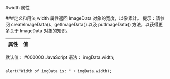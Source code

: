 #width 属性

###定义和用法
width 属性返回 ImageData 对象的宽度，以像素计。
提示：请参阅 createImageData()、getImageData() 以及 putImageData() 方法，以获得更多关于 ImageData 对象的知识。



|属性|值
|-----|----|
默认值：    #000000
JavaScript 语法：  imgData.width;



```

alert("Width of imgData is: " + imgData.width);


```